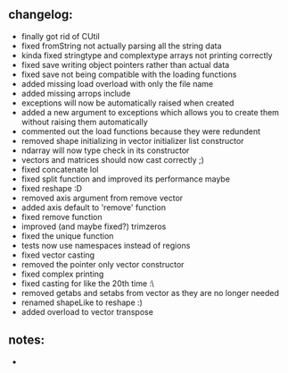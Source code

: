 ## changelog:

- finally got rid of CUtil
- fixed fromString not actually parsing all the string data
- kinda fixed stringtype and complextype arrays not printing correctly
- fixed save writing object pointers rather than actual data
- fixed save not being compatible with the loading functions
- added missing load overload with only the file name
- added missing arrops include
- exceptions will now be automatically raised when created
- added a new argument to exceptions which allows you to create them without raising them automatically
- commented out the load functions because they were redundent
- removed shape initializing in vector initializer list constructor
- ndarray will now type check in its constructor
- vectors and matrices should now cast correctly ;)
- fixed concatenate lol
- fixed split function and improved its performance maybe
- fixed reshape :D
- removed axis argument from remove vector
- added axis default to 'remove' function
- fixed remove function
- improved (and maybe fixed?) trimzeros
- fixed the unique function
- tests now use namespaces instead of regions
- fixed vector casting
- removed the pointer only vector constructor
- fixed complex printing
- fixed casting for like the 20th time :\
- removed getabs and setabs from vector as they are no longer needed
- renamed shapeLike to reshape :)
- added overload to vector transpose

## notes:
- 